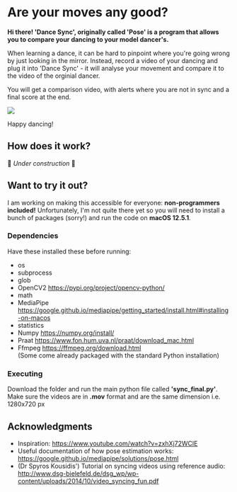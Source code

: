 # Are your moves any good?

**Hi there! 'Dance Sync', originally called 'Pose' is a program that allows you to compare your dancing to your model dancer's.** <br />

When learning a dance, it can be hard to pinpoint where you're going wrong by just looking in the mirror. Instead, record a video of your dancing and plug it into 'Dance Sync' - it will analyse your movement and compare it to the video of the orginial dancer. <br />

You will get a comparison video, with alerts where you are not in sync and a final score at the end. <br />

![](https://github.com/dance-sync-analysis/comparisonsample.gif)

Happy dancing! <br />

## How does it work?

 🚧 *Under construction* 🚧 <br />

## Want to try it out?

I am working on making this accessible for everyone: **non-programmers included!** Unfortunately, I'm not quite there yet so you will need to install a bunch of packages (sorry!) and run the code on **macOS 12.5.1**. <br />

### Dependencies

Have these installed these before running:
* os
* subprocess
* glob 
* OpenCV2 https://pypi.org/project/opencv-python/
* math
* MediaPipe https://google.github.io/mediapipe/getting_started/install.html#installing-on-macos
* statistics
* Numpy https://numpy.org/install/
* Praat https://www.fon.hum.uva.nl/praat/download_mac.html
* Ffmpeg https://ffmpeg.org/download.html <br />
(Some come already packaged with the standard Python installation)

### Executing
Download the folder and run the main python file called **'sync_final.py'**. Make sure the videos are in **.mov** format and are the same dimension i.e. 1280x720 px

## Acknowledgments
* Inspiration: https://www.youtube.com/watch?v=zxhXj72WClE
* Useful documentation of how pose estimation works: https://google.github.io/mediapipe/solutions/pose.html
* (Dr Spyros Kousidis') Tutorial on syncing videos using reference audio: http://www.dsg-bielefeld.de/dsg_wp/wp-content/uploads/2014/10/video_syncing_fun.pdf





